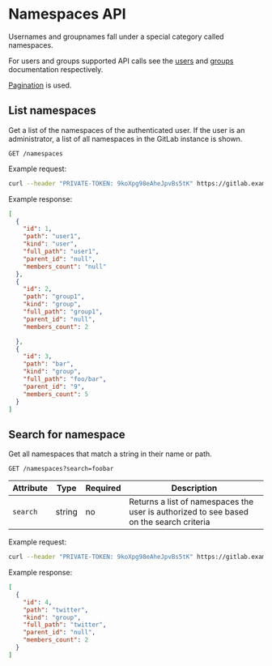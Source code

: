# Namespaces API

Usernames and groupnames fall under a special category called namespaces.

For users and groups supported API calls see the [users](users.md) and
[groups](groups.md) documentation respectively.

[Pagination](README.md#pagination) is used.

## List namespaces

Get a list of the namespaces of the authenticated user. If the user is an
administrator, a list of all namespaces in the GitLab instance is shown.

```
GET /namespaces
```

Example request:

```bash
curl --header "PRIVATE-TOKEN: 9koXpg98eAheJpvBs5tK" https://gitlab.example.com/api/v4/namespaces
```

Example response:

```json
[
  {
    "id": 1,
    "path": "user1",
    "kind": "user",
    "full_path": "user1",
    "parent_id": "null",
    "members_count": "null"
  },
  {
    "id": 2,
    "path": "group1",
    "kind": "group",
    "full_path": "group1",
    "parent_id": "null",
    "members_count": 2

  },
  {
    "id": 3,
    "path": "bar",
    "kind": "group",
    "full_path": "foo/bar",
    "parent_id": "9",
    "members_count": 5
  }
]
```

## Search for namespace

Get all namespaces that match a string in their name or path.

```
GET /namespaces?search=foobar
```

| Attribute | Type | Required | Description |
| --------- | ---- | -------- | ----------- |
| `search`  | string | no | Returns a list of namespaces the user is authorized to see based on the search criteria |

Example request:

```bash
curl --header "PRIVATE-TOKEN: 9koXpg98eAheJpvBs5tK" https://gitlab.example.com/api/v4/namespaces?search=twitter
```

Example response:

```json
[
  {
    "id": 4,
    "path": "twitter",
    "kind": "group",
    "full_path": "twitter",
    "parent_id": "null",
    "members_count": 2
  }
]
```
